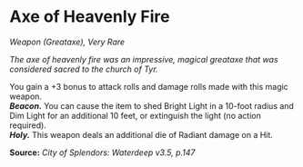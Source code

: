 # Axe of Heavenly Fire
*Weapon (Greataxe), Very Rare*

*The axe of heavenly fire was an impressive, magical greataxe that was considered sacred to the church of Tyr.*

You gain a +3 bonus to attack rolls and damage rolls made with this magic weapon.  
***Beacon.*** You can cause the item to shed Bright Light in a 10-foot radius and Dim Light for an additional 10 feet, or extinguish the light (no action required).  
***Holy.*** This weapon deals an additional die of Radiant damage on a Hit.  


**Source:** *City of Splendors: Waterdeep v3.5, p.147*